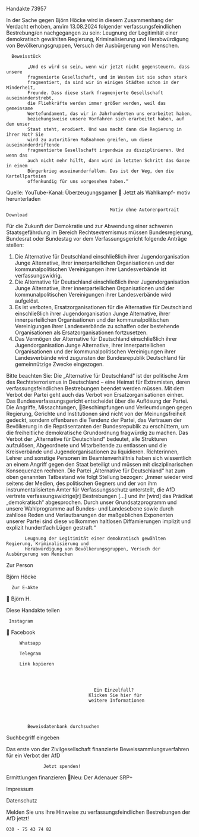 Handakte 73957

In der Sache gegen Björn Höcke wird in diesem Zusammenhang der Verdacht
erhoben, am/im 13.08.2024 folgender verfassungsfeindlichen Bestrebung/en
nachgegangen zu sein: Leugnung der Legitimität einer demokratisch gewählten
Regierung, Kriminalisierung und Herabwürdigung von Bevölkerungsgruppen,
Versuch der Ausbürgerung von Menschen.




      Beweisstück

            „Und es wird so sein, wenn wir jetzt nicht gegensteuern, dass unsere
            fragmenierte Gesellschaft, und im Westen ist sie schon stark
            fragmentiert, da sind wir in einigen Städten schon in der Minderheit,
            Freunde. Dass diese stark fragmenjerte Gesellschaft auseinanderstrebt,
            die Fliehkräfte werden immer größer werden, weil das gemeinsame
            Wertefundament, das wir in Jahrhunderten uns erarbeitet haben,
            beziehungsweise unsere Vorfahren sich erarbeitet haben, auf dem unser
            Staat steht, erodiert. Und was macht dann die Regierung in ihrer Not? Sie
            wird zu autoritären Maßnahmen greifen, um diese auseinanderdriftende
            fragmentierte Gesellschaft irgendwie zu disziplinieren. Und wenn das
            auch nicht mehr hilft, dann wird im letzten Schritt das Ganze in einem
            Bürgerkrieg auseinanderfallen. Das ist der Weg, den die Kartellparteien
            offenkundig für uns vorgesehen haben.“



Quelle:
YouTube-Kanal: Überzeugungsgamer
                       Jetzt als Wahlkampf-
                       motiv herunterladen


                                           Motiv ohne Autorenportrait              Download




Für die Zukunft der Demokratie und zur Abwendung einer schweren
Staatsgefährdung im Bereich Rechtsextremismus müssen Bundesregierung,
Bundesrat oder Bundestag vor dem Verfassungsgericht folgende Anträge stellen:


   1. Die Alternative für Deutschland einschließlich ihrer Jugendorganisation
      Junge Alternative, ihrer innerparteilichen Organisationen und der
      kommunalpolitischen Vereinigungen ihrer Landesverbände ist
      verfassungswidrig.
   2. Die Alternative für Deutschland einschließlich ihrer Jugendorganisation
      Junge Alternative, ihrer innerparteilichen Organisationen und der
      kommunalpolitischen Vereinigungen ihrer Landesverbände wird aufgelöst.
   3. Es ist verboten, Ersatzorganisationen für die Alternative für Deutschland
      einschließlich ihrer Jugendorganisation Junge Alternative, ihrer
      innerparteilichen Organisationen und der kommunalpolitischen
      Vereinigungen ihrer Landesverbände zu schaffen oder bestehende
      Organisationen als Ersatzorganisationen fortzusetzen.
   4. Das Vermögen der Alternative für Deutschland einschließlich ihrer
      Jugendorganisation Junge Alternative, ihrer innerparteilichen Organisationen
      und der kommunalpolitischen Vereinigungen ihrer Landesverbände wird
      zugunsten der Bundesrepublik Deutschland für gemeinnützige Zwecke
      eingezogen.



Bitte beachten Sie: Die „Alternative für Deutschland“ ist der politische Arm des Rechtsterrorismus in
Deutschland – eine Heimat für Extremisten, deren verfassungsfeindlichen Bestrebungen beendet
werden müssen. Mit dem Verbot der Partei geht auch das Verbot von Ersatzorganisationen einher. Das
Bundesverfassungsgericht entscheidet über die Auflösung der Partei. Die Angriffe, Missachtungen,
Beschimpfungen und Verleumdungen gegen Regierung, Gerichte und Institutionen sind nicht von der
Meinungsfreiheit gedeckt, sondern offenbaren die Tendenz der Partei, das Vertrauen der Bevölkerung
in die Repräsentanten der Bundesrepublik zu erschüttern, um die freiheitliche demokratische
Grundordnung fragwürdig zu machen. Das Verbot der „Alternative für Deutschland“ bedeutet, alle
Strukturen aufzulösen, Abgeordnete und Mitarbeitende zu entlassen und die Kreisverbände und
Jugendorganisationen zu liquidieren. Richterinnen, Lehrer und sonstige Personen im
Beamtenverhältnis haben sich wissentlich an einem Angriff gegen den Staat beteiligt und müssen mit
disziplinarischen Konsequenzen rechnen.
Die Partei „Alternative für Deutschland“ hat zum oben genannten Tatbestand wie folgt Stellung
bezogen: „Immer wieder wird seitens der Medien, des politischen Gegners und der von ihm
instrumentalisierten Ämter für Verfassungsschutz unterstellt, die AfD vertrete verfassungswidrige[r]
Bestrebungen […] und ihr [wird] das Prädikat „demokratisch“ abgesprochen. Durch unser
Grundsatzprogramm und unsere Wahlprogramme auf Bundes- und Landesebene sowie durch zahllose
Reden und Verlautbarungen der maßgeblichen Exponenten unserer Partei sind diese vollkommen
haltlosen Diffamierungen implizit und explizit hundertfach Lügen gestraft.“




           Leugnung der Legitimität einer demokratisch gewählten Regierung, Kriminalisierung und
           Herabwürdigung von Bevölkerungsgruppen, Versuch der Ausbürgerung von Menschen




   Zur Person


   Björn Höcke

      Zur E-Akte
                        Björn H.

Diese Handakte teilen


     Instagram
         Facebook

         Whatsapp

         Telegram

         Link kopieren




                                     Ein Einzelfall?
                                   Klicken Sie hier für
                                   weitere Informationen




            Beweisdatenbank durchsuchen

  Suchbegriff eingeben

  Das erste von der Zivilgesellschaft finanzierte
   Beweissammlungsverfahren für ein Verbot
                     der AfD

                  Jetzt spenden!




Ermittlungen finanzieren
Neu: Der Adenauer SRP+

Impressum

Datenschutz




Melden Sie uns Ihre Hinweise zu verfassungsfeindlichen Bestrebungen der AfD
jetzt!

    030 - 75 43 74 82
